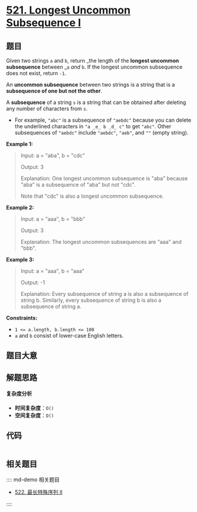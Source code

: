 # [521. Longest Uncommon Subsequence I](https://leetcode.com/problems/longest-uncommon-subsequence-i/)

## 题目

Given two strings `a` and `b`, return _the length of the **longest uncommon
subsequence** between _`a` _and_ `b`. If the longest uncommon subsequence does
not exist, return `-1`.

An **uncommon subsequence** between two strings is a string that is a
**subsequence of one but not the other**.

A **subsequence** of a string `s` is a string that can be obtained after
deleting any number of characters from `s`.

- For example, `"abc"` is a subsequence of `"aebdc"` because you can delete the underlined characters in `"a _e_ b _d_ c"` to get `"abc"`. Other subsequences of `"aebdc"` include `"aebdc"`, `"aeb"`, and `""` (empty string).

**Example 1:**

> Input: a = "aba", b = "cdc"
>
> Output: 3
>
> Explanation: One longest uncommon subsequence is "aba" because "aba" is a subsequence of "aba" but not "cdc".
>
> Note that "cdc" is also a longest uncommon subsequence.

**Example 2:**

> Input: a = "aaa", b = "bbb"
>
> Output: 3
>
> Explanation: The longest uncommon subsequences are "aaa" and "bbb".

**Example 3:**

> Input: a = "aaa", b = "aaa"
>
> Output: -1
>
> Explanation: Every subsequence of string a is also a subsequence of string b. Similarly, every subsequence of string b is also a subsequence of string a.

**Constraints:**

- `1 <= a.length, b.length <= 100`
- `a` and `b` consist of lower-case English letters.

## 题目大意

## 解题思路

#### 复杂度分析

- **时间复杂度**：`O()`
- **空间复杂度**：`O()`

## 代码

```javascript

```

## 相关题目

:::: md-demo 相关题目

- [522. 最长特殊序列 II](https://leetcode.com/problems/longest-uncommon-subsequence-ii)

::::

